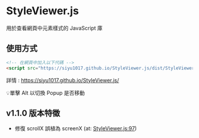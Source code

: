 # StyleViewer.js
用於查看網頁中元素樣式的 JavaScript 庫

## 使用方式
```html
<!-- 在網頁中加入以下代碼 -->
<script src="https://siyu1017.github.io/StyleViewer.js/dist/StyleViewer.min.js"></script>
```

詳情 : https://siyu1017.github.io/StyleViewer.js/

💡單擊 Alt 以切換 Popup 是否移動

## v1.1.0 版本特徵
- 修復 scrollX 誤植為 screenX (at: [StyleViewer.js:97](https://github.com/Siyu1017/StyleViewer.js/blob/961f9a77742eb9865e41f1b22a08e94d274ec686/src/StyleViewer.js#L97))